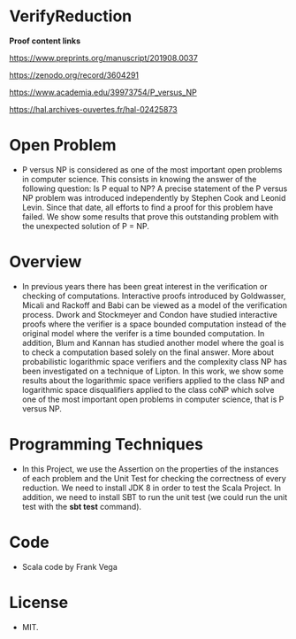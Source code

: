 # VerifyReduction
**Proof content links**
 
https://www.preprints.org/manuscript/201908.0037 

https://zenodo.org/record/3604291

https://www.academia.edu/39973754/P_versus_NP

https://hal.archives-ouvertes.fr/hal-02425873

# Open Problem 

- P versus NP is considered as one of the most important open problems in computer science. This consists in knowing the answer of the following question: Is P equal to NP? A precise statement of the P versus NP problem was introduced independently by Stephen Cook and Leonid Levin. Since that date, all efforts to find a proof for this problem have failed. We show some results that prove this outstanding problem with the unexpected solution of P = NP.

# Overview

- In previous years there has been great interest in the verification or checking of computations. Interactive proofs introduced by Goldwasser, Micali and Rackoff and Babi can be viewed as a model of the verification process. Dwork and Stockmeyer and Condon have studied interactive proofs where the verifier is a space bounded computation instead of the original model where the verifer is a time bounded computation. In addition, Blum and Kannan has studied another model where the goal is to check a computation based solely on the final answer. More about probabilistic logarithmic space verifiers and the complexity class NP has been investigated on a technique of Lipton. In this work, we show some results about the logarithmic space verifiers applied to the class NP and logarithmic space disqualifiers applied to the class coNP which solve one of the most important open problems in computer science, that is P versus NP.

# Programming Techniques

- In this Project, we use the Assertion on the properties of the instances of each problem and the Unit Test for checking the correctness of every reduction. We need to install JDK 8 in order to test the Scala Project. In addition, we need to install SBT to run the unit test (we could run the unit test with the **sbt test** command).

# Code

- Scala code by Frank Vega

# License
- MIT.
